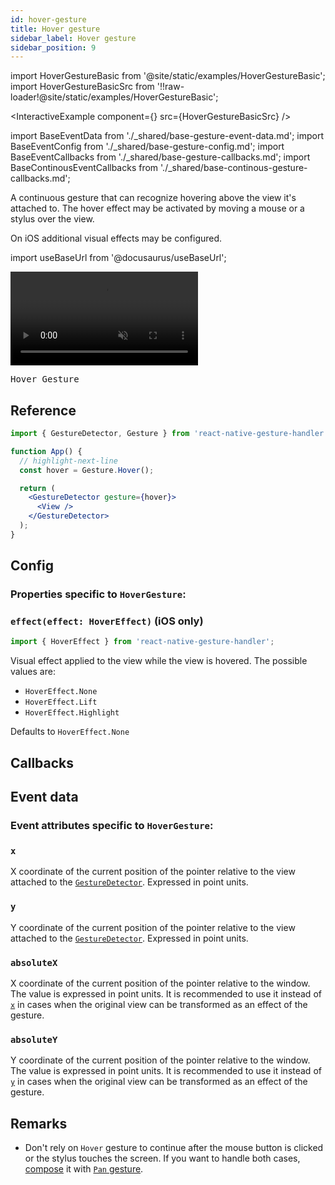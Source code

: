 ```yaml
---
id: hover-gesture
title: Hover gesture
sidebar_label: Hover gesture
sidebar_position: 9
---
```


import HoverGestureBasic from '@site/static/examples/HoverGestureBasic';
import HoverGestureBasicSrc from '!!raw-loader!@site/static/examples/HoverGestureBasic';

<InteractiveExample
component={<HoverGestureBasic/>}
src={HoverGestureBasicSrc}
/>

import BaseEventData from './\_shared/base-gesture-event-data.md';
import BaseEventConfig from './\_shared/base-gesture-config.md';
import BaseEventCallbacks from './\_shared/base-gesture-callbacks.md';
import BaseContinousEventCallbacks from './\_shared/base-continous-gesture-callbacks.md';

A continuous gesture that can recognize hovering above the view it's attached to. The hover effect may be activated by moving a mouse or a stylus over the view.

On iOS additional visual effects may be configured.

import useBaseUrl from '@docusaurus/useBaseUrl';

<div style={{ display: 'flex', margin: '16px 0', justifyContent: 'center' }}>
  <video playsInline autoPlay muted loop style={{maxWidth: 375}}>
    <source src={useBaseUrl("/video/hover.mp4")} type="video/mp4"/>
  </video>
</div>

<samp id="HoverGestureBasic">Hover Gesture</samp>

## Reference

```jsx
import { GestureDetector, Gesture } from 'react-native-gesture-handler';

function App() {
  // highlight-next-line
  const hover = Gesture.Hover();

  return (
    <GestureDetector gesture={hover}>
      <View />
    </GestureDetector>
  );
}
```

## Config

### Properties specific to `HoverGesture`:

### `effect(effect: HoverEffect)` (iOS only)

```js
import { HoverEffect } from 'react-native-gesture-handler';
```

Visual effect applied to the view while the view is hovered. The possible values are:

- `HoverEffect.None`
- `HoverEffect.Lift`
- `HoverEffect.Highlight`

Defaults to `HoverEffect.None`

<BaseEventConfig />

## Callbacks

<BaseEventCallbacks />
<BaseContinousEventCallbacks />

## Event data

### Event attributes specific to `HoverGesture`:

### `x`

X coordinate of the current position of the pointer relative to the view attached to the [`GestureDetector`](/docs/gestures/gesture-detector). Expressed in point units.

### `y`

Y coordinate of the current position of the pointer relative to the view attached to the [`GestureDetector`](/docs/gestures/gesture-detector). Expressed in point units.

### `absoluteX`

X coordinate of the current position of the pointer relative to the window. The value is expressed in point units. It is recommended to use it instead of [`x`](#x) in cases when the original view can be transformed as an effect of the gesture.

### `absoluteY`

Y coordinate of the current position of the pointer relative to the window. The value is expressed in point units. It is recommended to use it instead of [`y`](#y) in cases when the original view can be transformed as an effect of the gesture.

<BaseEventData />

## Remarks

- Don't rely on `Hover` gesture to continue after the mouse button is clicked or the stylus touches the screen. If you want to handle both cases, [compose](/docs/fundamentals/gesture-composition) it with [`Pan` gesture](/docs/gestures/pan-gesture).
